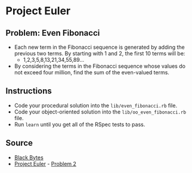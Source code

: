 # Project Euler

## Problem: Even Fibonacci

- Each new term in the Fibonacci sequence is generated by adding the previous two terms. By starting with 1 and 2, the first 10 terms will be:
    - 1,2,3,5,8,13,21,34,55,89...
- By considering the terms in the Fibonacci sequence whose values do not exceed four million, find the sum of the even-valued terms.

## Instructions
- Code your procedural solution into the `lib/even_fibonacci.rb` file.
- Code your object-oriented solution into the `lib/oo_even_fibonacci.rb` file.
- Run `learn` until you get all of the RSpec tests to pass.

## Source
- [Black Bytes](https://www.blackbytes.info/2015/08/ruby-recursion-and-memoization/)
- [Project Euler](https://projecteuler.net/) - [Problem 2](https://projecteuler.net/problem=2)

